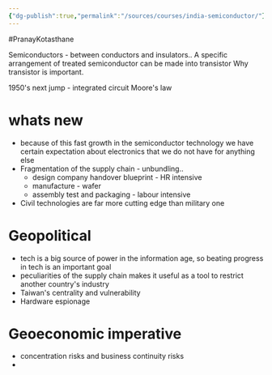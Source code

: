 ```yaml
---
{"dg-publish":true,"permalink":"/sources/courses/india-semiconductor/"}
---
```



#PranayKotasthane 

Semiconductors - between conductors and insulators.. 
A specific arrangement of treated semiconductor can be made into transistor
Why transistor is important. 

1950's next jump - integrated circuit 
Moore's law

# whats new
- because of this fast growth in the semiconductor technology we have certain expectation about electronics that we do not have for anything else 
- Fragmentation of the supply chain - unbundling.. 
	- design company handover blueprint - HR intensive 
	- manufacture - wafer  
	- assembly test and packaging - labour intensive
- Civil technologies are far more cutting edge than military one 
# Geopolitical
- tech is a big source of power in the information age, so beating progress in tech is an important goal 
- peculiarities of the supply chain makes it useful as a tool to restrict another country's industry
- Taiwan's centrality and vulnerability
- Hardware espionage 
# Geoeconomic imperative
- concentration risks and business continuity risks
- 